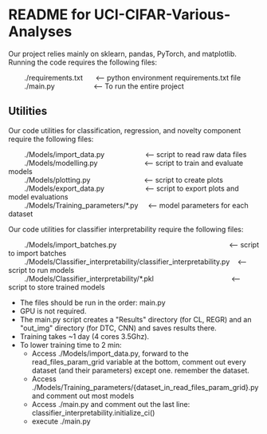 # README for UCI-CIFAR-Various-Analyses

Our project relies mainly on sklearn, pandas, PyTorch, and matplotlib.
Running the code requires the following files:

&emsp;&emsp; ./requirements.txt &emsp;&nbsp; <-- python environment requirements.txt file <br />
&emsp;&emsp; ./main.py &emsp;&emsp;&emsp;&emsp;&emsp; <-- To run the entire project 


  
## Utilities
Our code utilities for classification, regression, and novelty component require the following files:

&emsp;&emsp; ./Models/import_data.py &emsp;&emsp;&emsp;&emsp;&emsp;&nbsp; <-- script to read raw data files <br />
&emsp;&emsp; ./Models/modelling.py &emsp;&emsp;&emsp;&emsp;&emsp;&nbsp;&nbsp;&nbsp;&nbsp; <-- script to train and evaluate models <br />
&emsp;&emsp; ./Models/plotting.py &emsp;&emsp;&emsp;&emsp;&emsp;&emsp;&nbsp;&nbsp;&nbsp;&nbsp; <-- script to create plots <br />
&emsp;&emsp; ./Models/export_data.py &emsp;&emsp;&emsp;&emsp;&emsp;&nbsp; <-- script to export plots and model evaluations <br />
&emsp;&emsp; ./Models/Training_parameters/*.py &nbsp;&nbsp;&nbsp; <-- model parameters for each dataset <br />

Our code utilities for classifier interpretability require the following files:

&emsp;&emsp; ./Models/import_batches.py &emsp;&emsp;&emsp;&emsp;&emsp;&emsp;&emsp;&emsp;&emsp;&emsp;&emsp;&emsp;&emsp;&emsp;&emsp;&nbsp;&nbsp; <-- script to import batches <br />
&emsp;&emsp; ./Models/Classifier_interpretability/classifier_interpretability.py &nbsp;&nbsp; <-- script to run models <br />
&emsp;&emsp; ./Models/Classifier_interpretability/*.pkl &nbsp;&nbsp; &emsp;&emsp;&emsp;&emsp;&emsp;&emsp;&emsp;&emsp;&emsp;&emsp;<-- script to store trained models <br />
  
* The files should be run in the order:
   main.py
* GPU is not required.
* The main.py script creates a "Results" directory (for CL, REGR) and an "out_img" directory (for DTC, CNN) and saves results there.
* Training takes ~1 day (4 cores 3.5Ghz).
* To lower training time to 2 min:
  * Access ./Models/import_data.py, forward to the read_files_param_grid variable at the bottom, comment out every dataset (and their parameters) except one. remember the dataset.
  * Access ./Models/Training_parameters/{dataset_in_read_files_param_grid}.py and comment out most models
  * Access ./main.py and comment out the last line: classifier_interpretability.initialize_ci()
  * execute ./main.py